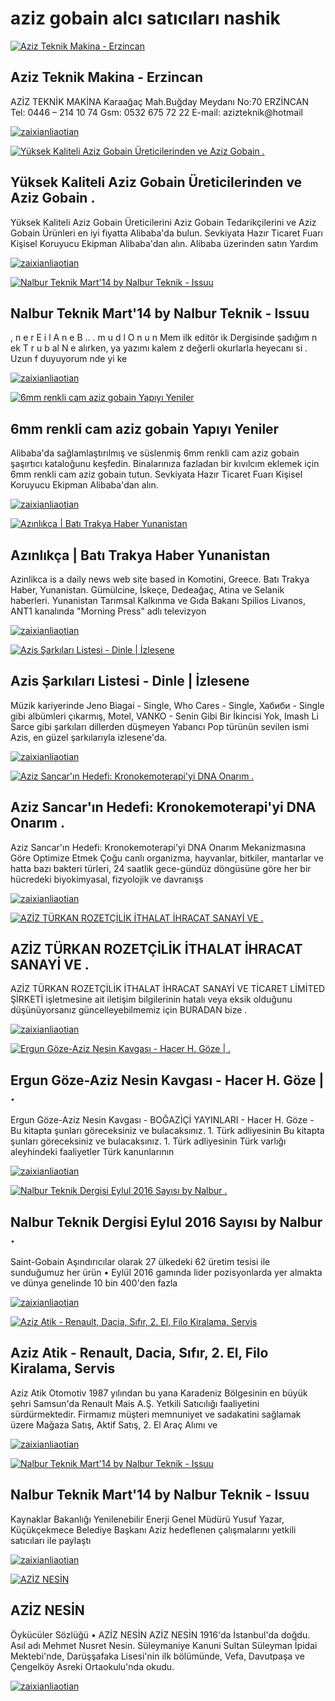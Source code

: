 # aziz gobain alcı satıcıları nashik
<a href="https://mnn.zoosnet.net/LR/Chatpre.aspx?id=MNN94995150&p=https://topgrinding.com/" target="_blank">![Aziz Teknik Makina - Erzincan](https://github.com/technlg/images/blob/main/58.jpg)</a>
## Aziz Teknik Makina - Erzincan
AZİZ TEKNİK MAKİNA Karaağaç Mah.Buğday Meydanı No:70 ERZİNCAN Tel: 0446 – 214 10 74 Gsm: 0532 675 72 22 E-mail: azizteknik@hotmail
<a href="https://mnn.zoosnet.net/LR/Chatpre.aspx?id=MNN94995150&p=https://topgrinding.com/" target="_blank"><img src="https://github.com/technlg/images/raw/main/chat11.jpg" alt="zaixianliaotian"/></a><a href="//whatsapp.shibangsoft.com/WhatsApp.php" ><img src="https://github.com/technlg/images/raw/main/chat11.png" alt=""></a>
<a href="https://mnn.zoosnet.net/LR/Chatpre.aspx?id=MNN94995150&p=https://topgrinding.com/" target="_blank">![Yüksek Kaliteli Aziz Gobain Üreticilerinden ve Aziz Gobain .](https://github.com/technlg/images/blob/main/37.jpg)</a>
## Yüksek Kaliteli Aziz Gobain Üreticilerinden ve Aziz Gobain .
Yüksek Kaliteli Aziz Gobain Üreticilerini Aziz Gobain Tedarikçilerini ve Aziz Gobain Ürünleri en iyi fiyatta Alibaba'da bulun. Sevkiyata Hazır Ticaret Fuarı Kişisel Koruyucu Ekipman Alibaba'dan alın. Alibaba üzerinden satın Yardım
<a href="https://mnn.zoosnet.net/LR/Chatpre.aspx?id=MNN94995150&p=https://topgrinding.com/" target="_blank"><img src="https://github.com/technlg/images/raw/main/chat11.jpg" alt="zaixianliaotian"/></a><a href="//whatsapp.shibangsoft.com/WhatsApp.php" ><img src="https://github.com/technlg/images/raw/main/chat11.png" alt=""></a>
<a href="https://mnn.zoosnet.net/LR/Chatpre.aspx?id=MNN94995150&p=https://topgrinding.com/" target="_blank">![Nalbur Teknik Mart'14 by Nalbur Teknik - Issuu](https://github.com/technlg/images/blob/main/14.jpg)</a>
## Nalbur Teknik Mart'14 by Nalbur Teknik - Issuu
, n e r E i l A n e B .. . m u d l O n u n Mem ilk editör ik Dergisinde şadığım n ek T r u b al N e alırken, ya yazımı kalem z değerli okurlarla heyecanı si . Uzun f duyuyorum nde yi ke 
<a href="https://mnn.zoosnet.net/LR/Chatpre.aspx?id=MNN94995150&p=https://topgrinding.com/" target="_blank"><img src="https://github.com/technlg/images/raw/main/chat11.jpg" alt="zaixianliaotian"/></a><a href="//whatsapp.shibangsoft.com/WhatsApp.php" ><img src="https://github.com/technlg/images/raw/main/chat11.png" alt=""></a>
<a href="https://mnn.zoosnet.net/LR/Chatpre.aspx?id=MNN94995150&p=https://topgrinding.com/" target="_blank">![6mm renkli cam aziz gobain Yapıyı Yeniler](https://github.com/technlg/images/blob/main/44.jpg)</a>
## 6mm renkli cam aziz gobain Yapıyı Yeniler
Alibaba'da sağlamlaştırılmış ve süslenmiş 6mm renkli cam aziz gobain şaşırtıcı kataloğunu keşfedin. Binalarınıza fazladan bir kıvılcım eklemek için 6mm renkli cam aziz gobain tutun. Sevkiyata Hazır Ticaret Fuarı Kişisel Koruyucu Ekipman Alibaba'dan alın.
<a href="https://mnn.zoosnet.net/LR/Chatpre.aspx?id=MNN94995150&p=https://topgrinding.com/" target="_blank"><img src="https://github.com/technlg/images/raw/main/chat11.jpg" alt="zaixianliaotian"/></a><a href="//whatsapp.shibangsoft.com/WhatsApp.php" ><img src="https://github.com/technlg/images/raw/main/chat11.png" alt=""></a>
<a href="https://mnn.zoosnet.net/LR/Chatpre.aspx?id=MNN94995150&p=https://topgrinding.com/" target="_blank">![Azınlıkça | Batı Trakya Haber Yunanistan](https://github.com/technlg/images/blob/main/66.jpg)</a>
## Azınlıkça | Batı Trakya Haber Yunanistan
Azinlikca is a daily news web site based in Komotini, Greece. Batı Trakya Haber, Yunanistan. Gümülcine, İskeçe, Dedeağaç, Atina ve Selanik haberleri. Yunanistan Tarımsal Kalkınma ve Gıda Bakanı Spilios Livanos, ANT1 kanalında "Morning Press" adlı televizyon 
<a href="https://mnn.zoosnet.net/LR/Chatpre.aspx?id=MNN94995150&p=https://topgrinding.com/" target="_blank"><img src="https://github.com/technlg/images/raw/main/chat11.jpg" alt="zaixianliaotian"/></a><a href="//whatsapp.shibangsoft.com/WhatsApp.php" ><img src="https://github.com/technlg/images/raw/main/chat11.png" alt=""></a>
<a href="https://mnn.zoosnet.net/LR/Chatpre.aspx?id=MNN94995150&p=https://topgrinding.com/" target="_blank">![Azis Şarkıları Listesi - Dinle | İzlesene](https://github.com/technlg/images/blob/main/41.jpg)</a>
## Azis Şarkıları Listesi - Dinle | İzlesene
Müzik kariyerinde Jeno Biagai - Single, Who Cares - Single, Хабиби - Single gibi albümleri çıkarmış, Motel, VANKO - Senin Gibi Bir İkincisi Yok, Imash Li Sarce gibi şarkıları dillerden düşmeyen Yabancı Pop türünün sevilen ismi Azis, en güzel şarkılarıyla izlesene'da.
<a href="https://mnn.zoosnet.net/LR/Chatpre.aspx?id=MNN94995150&p=https://topgrinding.com/" target="_blank"><img src="https://github.com/technlg/images/raw/main/chat11.jpg" alt="zaixianliaotian"/></a><a href="//whatsapp.shibangsoft.com/WhatsApp.php" ><img src="https://github.com/technlg/images/raw/main/chat11.png" alt=""></a>
<a href="https://mnn.zoosnet.net/LR/Chatpre.aspx?id=MNN94995150&p=https://topgrinding.com/" target="_blank">![Aziz Sancar'ın Hedefi: Kronokemoterapi'yi DNA Onarım .](https://github.com/technlg/images/blob/main/48.jpg)</a>
## Aziz Sancar'ın Hedefi: Kronokemoterapi'yi DNA Onarım .
Aziz Sancar'ın Hedefi: Kronokemoterapi'yi DNA Onarım Mekanizmasına Göre Optimize Etmek Çoğu canlı organizma, hayvanlar, bitkiler, mantarlar ve hatta bazı bakteri türleri, 24 saatlik gece-gündüz döngüsüne göre her bir hücredeki biyokimyasal, fizyolojik ve davranışs
<a href="https://mnn.zoosnet.net/LR/Chatpre.aspx?id=MNN94995150&p=https://topgrinding.com/" target="_blank"><img src="https://github.com/technlg/images/raw/main/chat11.jpg" alt="zaixianliaotian"/></a><a href="//whatsapp.shibangsoft.com/WhatsApp.php" ><img src="https://github.com/technlg/images/raw/main/chat11.png" alt=""></a>
<a href="https://mnn.zoosnet.net/LR/Chatpre.aspx?id=MNN94995150&p=https://topgrinding.com/" target="_blank">![AZİZ TÜRKAN ROZETÇİLİK İTHALAT İHRACAT SANAYİ VE .](https://github.com/technlg/images/blob/main/62.jpg)</a>
## AZİZ TÜRKAN ROZETÇİLİK İTHALAT İHRACAT SANAYİ VE .
AZİZ TÜRKAN ROZETÇİLİK İTHALAT İHRACAT SANAYİ VE TİCARET LİMİTED ŞİRKETİ işletmesine ait iletişim bilgilerinin hatalı veya eksik olduğunu düşünüyorsanız güncelleyebilmemiz için BURADAN bize .
<a href="https://mnn.zoosnet.net/LR/Chatpre.aspx?id=MNN94995150&p=https://topgrinding.com/" target="_blank"><img src="https://github.com/technlg/images/raw/main/chat11.jpg" alt="zaixianliaotian"/></a><a href="//whatsapp.shibangsoft.com/WhatsApp.php" ><img src="https://github.com/technlg/images/raw/main/chat11.png" alt=""></a>
<a href="https://mnn.zoosnet.net/LR/Chatpre.aspx?id=MNN94995150&p=https://topgrinding.com/" target="_blank">![Ergun Göze-Aziz Nesin Kavgası - Hacer H. Göze | .](https://github.com/technlg/images/blob/main/5.jpg)</a>
## Ergun Göze-Aziz Nesin Kavgası - Hacer H. Göze | .
Ergun Göze-Aziz Nesin Kavgası - BOĞAZİÇİ YAYINLARI - Hacer H. Göze - Bu kitapta şunları göreceksiniz ve bulacaksınız. 1. Türk adliyesinin Bu kitapta şunları göreceksiniz ve bulacaksınız. 1. Türk adliyesinin Türk varlığı aleyhindeki faaliyetler Türk kanunlarının 
<a href="https://mnn.zoosnet.net/LR/Chatpre.aspx?id=MNN94995150&p=https://topgrinding.com/" target="_blank"><img src="https://github.com/technlg/images/raw/main/chat11.jpg" alt="zaixianliaotian"/></a><a href="//whatsapp.shibangsoft.com/WhatsApp.php" ><img src="https://github.com/technlg/images/raw/main/chat11.png" alt=""></a>
<a href="https://mnn.zoosnet.net/LR/Chatpre.aspx?id=MNN94995150&p=https://topgrinding.com/" target="_blank">![Nalbur Teknik Dergisi Eylul 2016 Sayısı by Nalbur .](https://github.com/technlg/images/blob/main/19.jpg)</a>
## Nalbur Teknik Dergisi Eylul 2016 Sayısı by Nalbur .
Saint-Gobain Aşındırıcılar olarak 27 ülkedeki 62 üretim tesisi ile sunduğumuz her ürün • Eylül 2016 gamında lider pozisyonlarda yer almakta ve dünya genelinde 10 bin 400'den fazla 
<a href="https://mnn.zoosnet.net/LR/Chatpre.aspx?id=MNN94995150&p=https://topgrinding.com/" target="_blank"><img src="https://github.com/technlg/images/raw/main/chat11.jpg" alt="zaixianliaotian"/></a><a href="//whatsapp.shibangsoft.com/WhatsApp.php" ><img src="https://github.com/technlg/images/raw/main/chat11.png" alt=""></a>
<a href="https://mnn.zoosnet.net/LR/Chatpre.aspx?id=MNN94995150&p=https://topgrinding.com/" target="_blank">![Aziz Atik - Renault, Dacia, Sıfır, 2. El, Filo Kiralama, Servis](https://github.com/technlg/images/blob/main/30.jpg)</a>
## Aziz Atik - Renault, Dacia, Sıfır, 2. El, Filo Kiralama, Servis
Aziz Atik Otomotiv 1987 yılından bu yana Karadeniz Bölgesinin en büyük şehri Samsun'da Renault Mais A.Ş. Yetkili Satıcılığı faaliyetini sürdürmektedir. Firmamız müşteri memnuniyet ve sadakatini sağlamak üzere Mağaza Satış, Aktif Satış, 2. El Araç Alımı ve 
<a href="https://mnn.zoosnet.net/LR/Chatpre.aspx?id=MNN94995150&p=https://topgrinding.com/" target="_blank"><img src="https://github.com/technlg/images/raw/main/chat11.jpg" alt="zaixianliaotian"/></a><a href="//whatsapp.shibangsoft.com/WhatsApp.php" ><img src="https://github.com/technlg/images/raw/main/chat11.png" alt=""></a>
<a href="https://mnn.zoosnet.net/LR/Chatpre.aspx?id=MNN94995150&p=https://topgrinding.com/" target="_blank">![Nalbur Teknik Mart'14 by Nalbur Teknik - Issuu](https://github.com/technlg/images/blob/main/64.jpg)</a>
## Nalbur Teknik Mart'14 by Nalbur Teknik - Issuu
Kaynaklar Bakanlığı Yenilenebilir Enerji Genel Müdürü Yusuf Yazar, Küçükçekmece Belediye Başkanı Aziz  hedeflenen çalışmalarını yetkili satıcıları ile paylaştı 
<a href="https://mnn.zoosnet.net/LR/Chatpre.aspx?id=MNN94995150&p=https://topgrinding.com/" target="_blank"><img src="https://github.com/technlg/images/raw/main/chat11.jpg" alt="zaixianliaotian"/></a><a href="//whatsapp.shibangsoft.com/WhatsApp.php" ><img src="https://github.com/technlg/images/raw/main/chat11.png" alt=""></a>
<a href="https://mnn.zoosnet.net/LR/Chatpre.aspx?id=MNN94995150&p=https://topgrinding.com/" target="_blank">![AZİZ NESİN](https://github.com/technlg/images/blob/main/23.jpg)</a>
## AZİZ NESİN
Öykücüler Sözlüğü • AZİZ NESİN AZİZ NESİN 1916'da İstanbul'da doğdu. Asıl adı Mehmet Nusret Nesin. Süleymaniye Kanuni Sultan Süleyman İpidai Mektebi'nde, Darüşşafaka Lisesi'nin ilk bölümünde, Vefa, Davutpaşa ve Çengelköy Asreki Ortaokulu'nda okudu.
<a href="https://mnn.zoosnet.net/LR/Chatpre.aspx?id=MNN94995150&p=https://topgrinding.com/" target="_blank"><img src="https://github.com/technlg/images/raw/main/chat11.jpg" alt="zaixianliaotian"/></a><a href="//whatsapp.shibangsoft.com/WhatsApp.php" ><img src="https://github.com/technlg/images/raw/main/chat11.png" alt=""></a>
